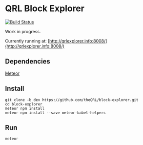 # QRL Block Explorer

[![Build Status](https://travis-ci.org/theQRL/block-explorer.svg?branch=master)](https://travis-ci.org/theQRL/QRL)

Work in progress.

Currently running at: [http://qrlexplorer.info:8008/](http://qrlexplorer.info:8008/)

## Dependencies

[Meteor](https://www.meteor.com/install)

## Install

	git clone -b dev https://github.com/theQRL/block-explorer.git
	cd block-explorer
	meteor npm install
	meteor npm install --save meteor-babel-helpers

## Run

	meteor

